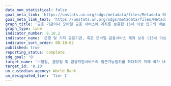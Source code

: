 ```yaml
---
data_non_statistical: false
goal_meta_link: 'https://unstats.un.org/sdgs/metadata/files/Metadata-08-10-02.pdf'
goal_meta_link_text: 'https://unstats.un.org/sdgs/metadata/files/Metadata-08-10-02.pdf'
graph_title: '금융 기관이나 모바일 금융 서비스에 계좌를 보유한 15세 이상 인구의 백분율'
graph_type: line
indicator_number: 8.10.2
indicator_name: '은행 및 기타 금융기관, 혹은 모바일 금융서비스 계좌 보유 (15세 이상) 성인인구 비율'
indicator_sort_order: 08-10-02
published: true
reporting_status: complete
sdg_goal: '8'
target_name: '보험업, 금융업 및 금융지원서비스의 접근가능범위를 확대하기 위해 국가 내 금융 기관의 역량 강화'
target_id: '8.10'
un_custodian_agency: World Bank
un_designated_tier: 'Tier I'
---
```

